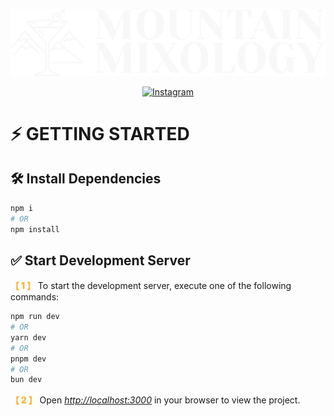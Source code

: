[![Logo](public/logos/logo-light.png)](https://mountainmixology.ca "Mountain Mixology")

<p align="center">
    <a href="https://www.instagram.com/mountain.mixology" target="_blank" title="@mountain.mixology">
        <img src="https://i.postimg.cc/wjrtJMBm/social-11516131.png" alt="Instagram">
    </a>
</p>

###
# ⚡️ GETTING STARTED

###
## 🛠️ Install Dependencies
```bash
npm i
# OR
npm install
```
###
## ✅ Start Development Server
<span style="font-weight:900; color:#f7b83d">【 1 】</span> To start the development server, execute one of the following commands:

```bash
npm run dev
# OR
yarn dev
# OR
pnpm dev
# OR
bun dev
```

<span style="font-weight:900; color:#f7b83d">【 2 】</span> Open *[http://localhost:3000](http://localhost:3000)* in your browser to view the project.
